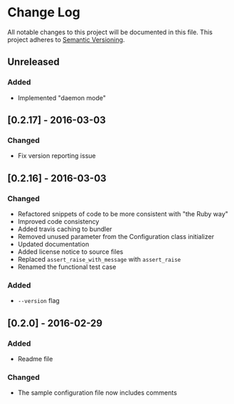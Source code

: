 # Change Log
All notable changes to this project will be documented in this file.
This project adheres to [Semantic Versioning](http://semver.org/).

## Unreleased
### Added
- Implemented "daemon mode"

## [0.2.17] - 2016-03-03
### Changed
- Fix version reporting issue

## [0.2.16] - 2016-03-03
### Changed
- Refactored snippets of code to be more consistent with "the Ruby way"
- Improved code consistency
- Added travis caching to bundler
- Removed unused parameter from the Configuration class initializer
- Updated documentation
- Added license notice to source files
- Replaced `assert_raise_with_message` with `assert_raise`
- Renamed the functional test case

### Added
- `--version` flag

## [0.2.0] - 2016-02-29
### Added
- Readme file

### Changed
- The sample configuration file now includes comments
